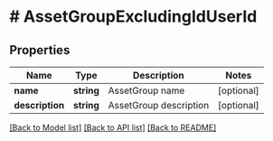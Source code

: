 # # AssetGroupExcludingIdUserId

## Properties

Name | Type | Description | Notes
------------ | ------------- | ------------- | -------------
**name** | **string** | AssetGroup name | [optional] 
**description** | **string** | AssetGroup description | [optional] 

[[Back to Model list]](../../README.md#documentation-for-models) [[Back to API list]](../../README.md#documentation-for-api-endpoints) [[Back to README]](../../README.md)


